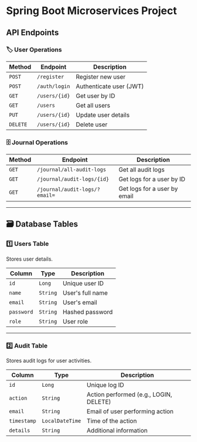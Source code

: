 # Spring Boot Microservices Project

## API Endpoints

### 🏷 User Operations
| Method | Endpoint         | Description                 |
|--------|-----------------|------------------------------|
| `POST` | `/register`      | Register new user           |
| `POST` | `/auth/login`    | Authenticate user (JWT)     |
| `GET`  | `/users/{id}`    | Get user by ID              |
| `GET`  | `/users`         | Get all users               |
| `PUT`  | `/users/{id}`    | Update user details         |
| `DELETE` | `/users/{id}`  | Delete user                 |

### 🗄 Journal Operations
| Method  | Endpoint                          | Description                  |
|---------|----------------------------------|-------------------------------|
| `GET`   | `/journal/all-audit-logs`       | Get all audit logs             |
| `GET`   | `/journal/audit-logs/{id}`      | Get logs for a user by ID      |
| `GET`   | `/journal/audit-logs/?email=`   | Get logs for a user by email   |

---

## 🗃 Database Tables

### **1️⃣ Users Table**
Stores user details.

| Column  | Type         | Description          |
|---------|--------------|----------------------|
| `id`    | `Long`       | Unique user ID       |
| `name`  | `String`     | User's full name     |
| `email` | `String`     | User's email         |
| `password` | `String`  | Hashed password      |
| `role`  | `String`     | User role            |

---

### **2️⃣ Audit Table**
Stores audit logs for user activities.

| Column      | Type              | Description                             |
|-------------|-------------------|-----------------------------------------|
| `id`        | `Long`            | Unique log ID                           |
| `action`    | `String`          | Action performed (e.g., LOGIN, DELETE)  |
| `email`     | `String`          | Email of user performing action         |
| `timestamp` | `LocalDateTime`   | Time of the action                      |
| `details`   | `String`          | Additional information                  |

